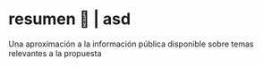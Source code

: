 # resumen 🦉 | asd
Una aproximación a la información pública disponible sobre temas relevantes a la propuesta
